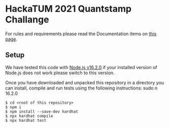 # HackaTUM 2021 Quantstamp Challange

For rules and requirements please read the Documentation items on [this page](https://fan-cress-7d3.notion.site/6294cdb0a9f54a668c0de00657f9bbbe?v=7e37b3c87c0f4e36af855655ab803dbd).

## Setup

We have tested this code with [Node.js v16.2.0](https://nodejs.org/dist/v16.2.0/) if your installed version of Node.js does not work please switch to this version.

Once you have downloaded and unpacked this repository in a directory you can install, compile and run tests using the following instructions:
sudo n 16.2.0
```
$ cd <root of this repository>
$ npm i
$ npm install --save-dev hardhat
$ npx hardhat compile
$ npx hardhat test
```